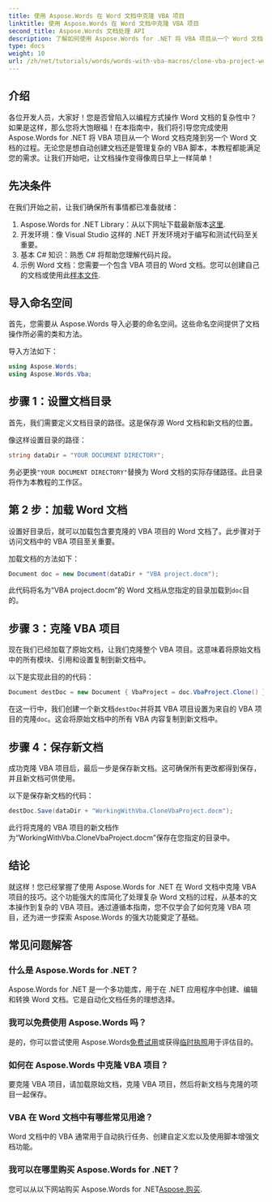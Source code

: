 ```yaml
---
title: 使用 Aspose.Words 在 Word 文档中克隆 VBA 项目
linktitle: 使用 Aspose.Words 在 Word 文档中克隆 VBA 项目
second_title: Aspose.Words 文档处理 API
description: 了解如何使用 Aspose.Words for .NET 将 VBA 项目从一个 Word 文档无缝克隆到另一个 Word 文档。本分步教程将引导您完成设置。
type: docs
weight: 10
url: /zh/net/tutorials/words/words-with-vba-macros/clone-vba-project-word-document/
---
```

## 介绍

各位开发人员，大家好！您是否曾陷入以编程方式操作 Word 文档的复杂性中？如果是这样，那么您将大饱眼福！在本指南中，我们将引导您完成使用 Aspose.Words for .NET 将 VBA 项目从一个 Word 文档克隆到另一个 Word 文档的过程。无论您是想自动创建文档还是管理复杂的 VBA 脚本，本教程都能满足您的需求。让我们开始吧，让文档操作变得像周日早上一样简单！

## 先决条件

在我们开始之前，让我们确保所有事情都已准备就绪：

1.  Aspose.Words for .NET Library：从以下网址下载最新版本[这里](https://releases.aspose.com/words/net/).
2. 开发环境：像 Visual Studio 这样的 .NET 开发环境对于编写和测试代码至关重要。
3. 基本 C# 知识：熟悉 C# 将帮助您理解代码片段。
4. 示例 Word 文档：您需要一个包含 VBA 项目的 Word 文档。您可以创建自己的文档或使用此[样本文件](https://github.com/aspose-words/Aspose.Words-for-.NET/raw/99ba2a2d8b5d650deb40106225f383376b8b4bc6/Examples/Data/VBA%20project.docm).

## 导入命名空间

首先，您需要从 Aspose.Words 导入必要的命名空间。这些命名空间提供了文档操作所必需的类和方法。

导入方法如下：

```csharp
using Aspose.Words;
using Aspose.Words.Vba;
```

## 步骤 1：设置文档目录

首先，我们需要定义文档目录的路径。这是保存源 Word 文档和新文档的位置。

像这样设置目录的路径：

```csharp
string dataDir = "YOUR DOCUMENT DIRECTORY";
```

务必更换`"YOUR DOCUMENT DIRECTORY"`替换为 Word 文档的实际存储路径。此目录将作为本教程的工作区。

## 第 2 步：加载 Word 文档

设置好目录后，就可以加载包含要克隆的 VBA 项目的 Word 文档了。此步骤对于访问文档中的 VBA 项目至关重要。

加载文档的方法如下：

```csharp
Document doc = new Document(dataDir + "VBA project.docm");
```

此代码将名为“VBA project.docm”的 Word 文档从您指定的目录加载到`doc`目的。

## 步骤 3：克隆 VBA 项目

现在我们已经加载了原始文档，让我们克隆整个 VBA 项目。这意味着将原始文档中的所有模块、引用和设置复制到新文档中。

以下是实现此目的的代码：

```csharp
Document destDoc = new Document { VbaProject = doc.VbaProject.Clone() };
```

在这一行中，我们创建一个新文档`destDoc`并将其 VBA 项目设置为来自的 VBA 项目的克隆`doc`。这会将原始文档中的所有 VBA 内容复制到新文档中。

## 步骤 4：保存新文档

成功克隆 VBA 项目后，最后一步是保存新文档。这可确保所有更改都得到保存，并且新文档可供使用。

以下是保存新文档的代码：

```csharp
destDoc.Save(dataDir + "WorkingWithVba.CloneVbaProject.docm");
```

此行将克隆的 VBA 项目的新文档作为“WorkingWithVba.CloneVbaProject.docm”保存在您指定的目录中。

## 结论

就这样！您已经掌握了使用 Aspose.Words for .NET 在 Word 文档中克隆 VBA 项目的技巧。这个功能强大的库简化了处理复杂 Word 文档的过程，从基本的文本操作到复杂的 VBA 项目。通过遵循本指南，您不仅学会了如何克隆 VBA 项目，还为进一步探索 Aspose.Words 的强大功能奠定了基础。

## 常见问题解答

### 什么是 Aspose.Words for .NET？  
Aspose.Words for .NET 是一个多功能库，用于在 .NET 应用程序中创建、编辑和转换 Word 文档。它是自动化文档任务的理想选择。

### 我可以免费使用 Aspose.Words 吗？  
是的，你可以尝试使用 Aspose.Words[免费试用](https://releases.aspose.com/)或获得[临时执照](https://purchase.aspose.com/temporary-license/)用于评估目的。

### 如何在 Aspose.Words 中克隆 VBA 项目？  
要克隆 VBA 项目，请加载原始文档，克隆 VBA 项目，然后将新文档与克隆的项目一起保存。

### VBA 在 Word 文档中有哪些常见用途？  
Word 文档中的 VBA 通常用于自动执行任务、创建自定义宏以及使用脚本增强文档功能。

### 我可以在哪里购买 Aspose.Words for .NET？  
您可以从以下网站购买 Aspose.Words for .NET[Aspose.购买](https://purchase.aspose.com/buy).